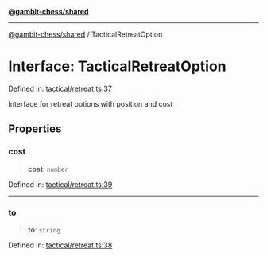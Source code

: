 [**@gambit-chess/shared**](../README.md)

***

[@gambit-chess/shared](../globals.md) / TacticalRetreatOption

# Interface: TacticalRetreatOption

Defined in: [tactical/retreat.ts:37](https://github.com/cango91/gambit-chess/blob/d79bd73a9b1359341cbe89b368f1eb5b66a60564/shared/src/tactical/retreat.ts#L37)

Interface for retreat options with position and cost

## Properties

### cost

> **cost**: `number`

Defined in: [tactical/retreat.ts:39](https://github.com/cango91/gambit-chess/blob/d79bd73a9b1359341cbe89b368f1eb5b66a60564/shared/src/tactical/retreat.ts#L39)

***

### to

> **to**: `string`

Defined in: [tactical/retreat.ts:38](https://github.com/cango91/gambit-chess/blob/d79bd73a9b1359341cbe89b368f1eb5b66a60564/shared/src/tactical/retreat.ts#L38)
